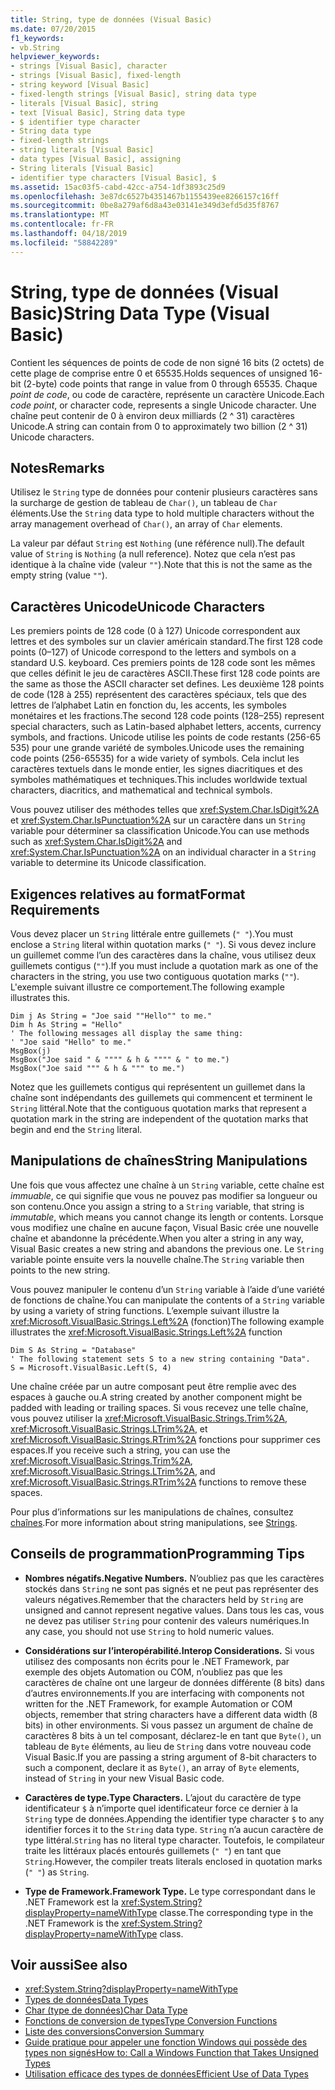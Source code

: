 ```yaml
---
title: String, type de données (Visual Basic)
ms.date: 07/20/2015
f1_keywords:
- vb.String
helpviewer_keywords:
- strings [Visual Basic], character
- strings [Visual Basic], fixed-length
- string keyword [Visual Basic]
- fixed-length strings [Visual Basic], string data type
- literals [Visual Basic], string
- text [Visual Basic], String data type
- $ identifier type character
- String data type
- fixed-length strings
- string literals [Visual Basic]
- data types [Visual Basic], assigning
- String literals [Visual Basic]
- identifier type characters [Visual Basic], $
ms.assetid: 15ac03f5-cabd-42cc-a754-1df3893c25d9
ms.openlocfilehash: 3e87dc6527b4351467b1155439ee8266157c16ff
ms.sourcegitcommit: 0be8a279af6d8a43e03141e349d3efd5d35f8767
ms.translationtype: MT
ms.contentlocale: fr-FR
ms.lasthandoff: 04/18/2019
ms.locfileid: "58842289"
---
```

# <a name="string-data-type-visual-basic"></a><span data-ttu-id="b6ddc-102">String, type de données (Visual Basic)</span><span class="sxs-lookup"><span data-stu-id="b6ddc-102">String Data Type (Visual Basic)</span></span>
<span data-ttu-id="b6ddc-103">Contient les séquences de points de code de non signé 16 bits (2 octets) de cette plage de comprise entre 0 et 65535.</span><span class="sxs-lookup"><span data-stu-id="b6ddc-103">Holds sequences of unsigned 16-bit (2-byte) code points that range in value from 0 through 65535.</span></span> <span data-ttu-id="b6ddc-104">Chaque *point de code*, ou code de caractère, représente un caractère Unicode.</span><span class="sxs-lookup"><span data-stu-id="b6ddc-104">Each *code point*, or character code, represents a single Unicode character.</span></span> <span data-ttu-id="b6ddc-105">Une chaîne peut contenir de 0 à environ deux milliards (2 ^ 31) caractères Unicode.</span><span class="sxs-lookup"><span data-stu-id="b6ddc-105">A string can contain from 0 to approximately two billion (2 ^ 31) Unicode characters.</span></span>  
  
## <a name="remarks"></a><span data-ttu-id="b6ddc-106">Notes</span><span class="sxs-lookup"><span data-stu-id="b6ddc-106">Remarks</span></span>  
 <span data-ttu-id="b6ddc-107">Utilisez le `String` type de données pour contenir plusieurs caractères sans la surcharge de gestion de tableau de `Char()`, un tableau de `Char` éléments.</span><span class="sxs-lookup"><span data-stu-id="b6ddc-107">Use the `String` data type to hold multiple characters without the array management overhead of `Char()`, an array of `Char` elements.</span></span>  
  
 <span data-ttu-id="b6ddc-108">La valeur par défaut `String` est `Nothing` (une référence null).</span><span class="sxs-lookup"><span data-stu-id="b6ddc-108">The default value of `String` is `Nothing` (a null reference).</span></span> <span data-ttu-id="b6ddc-109">Notez que cela n’est pas identique à la chaîne vide (valeur `""`).</span><span class="sxs-lookup"><span data-stu-id="b6ddc-109">Note that this is not the same as the empty string (value `""`).</span></span>  
  
## <a name="unicode-characters"></a><span data-ttu-id="b6ddc-110">Caractères Unicode</span><span class="sxs-lookup"><span data-stu-id="b6ddc-110">Unicode Characters</span></span>  
 <span data-ttu-id="b6ddc-111">Les premiers points de 128 code (0 à 127) Unicode correspondent aux lettres et des symboles sur un clavier américain standard.</span><span class="sxs-lookup"><span data-stu-id="b6ddc-111">The first 128 code points (0–127) of Unicode correspond to the letters and symbols on a standard U.S. keyboard.</span></span> <span data-ttu-id="b6ddc-112">Ces premiers points de 128 code sont les mêmes que celles définit le jeu de caractères ASCII.</span><span class="sxs-lookup"><span data-stu-id="b6ddc-112">These first 128 code points are the same as those the ASCII character set defines.</span></span> <span data-ttu-id="b6ddc-113">Les deuxième 128 points de code (128 à 255) représentent des caractères spéciaux, tels que des lettres de l’alphabet Latin en fonction du, les accents, les symboles monétaires et les fractions.</span><span class="sxs-lookup"><span data-stu-id="b6ddc-113">The second 128 code points (128–255) represent special characters, such as Latin-based alphabet letters, accents, currency symbols, and fractions.</span></span> <span data-ttu-id="b6ddc-114">Unicode utilise les points de code restants (256-65 535) pour une grande variété de symboles.</span><span class="sxs-lookup"><span data-stu-id="b6ddc-114">Unicode uses the remaining code points (256-65535) for a wide variety of symbols.</span></span> <span data-ttu-id="b6ddc-115">Cela inclut les caractères textuels dans le monde entier, les signes diacritiques et des symboles mathématiques et techniques.</span><span class="sxs-lookup"><span data-stu-id="b6ddc-115">This includes worldwide textual characters, diacritics, and mathematical and technical symbols.</span></span>  
  
 <span data-ttu-id="b6ddc-116">Vous pouvez utiliser des méthodes telles que <xref:System.Char.IsDigit%2A> et <xref:System.Char.IsPunctuation%2A> sur un caractère dans un `String` variable pour déterminer sa classification Unicode.</span><span class="sxs-lookup"><span data-stu-id="b6ddc-116">You can use methods such as <xref:System.Char.IsDigit%2A> and <xref:System.Char.IsPunctuation%2A> on an individual character in a `String` variable to determine its Unicode classification.</span></span>  
  
## <a name="format-requirements"></a><span data-ttu-id="b6ddc-117">Exigences relatives au format</span><span class="sxs-lookup"><span data-stu-id="b6ddc-117">Format Requirements</span></span>  
 <span data-ttu-id="b6ddc-118">Vous devez placer un `String` littérale entre guillemets (`" "`).</span><span class="sxs-lookup"><span data-stu-id="b6ddc-118">You must enclose a `String` literal within quotation marks (`" "`).</span></span> <span data-ttu-id="b6ddc-119">Si vous devez inclure un guillemet comme l’un des caractères dans la chaîne, vous utilisez deux guillemets contigus (`""`).</span><span class="sxs-lookup"><span data-stu-id="b6ddc-119">If you must include a quotation mark as one of the characters in the string, you use two contiguous quotation marks (`""`).</span></span> <span data-ttu-id="b6ddc-120">L'exemple suivant illustre ce comportement.</span><span class="sxs-lookup"><span data-stu-id="b6ddc-120">The following example illustrates this.</span></span>  
  
```  
Dim j As String = "Joe said ""Hello"" to me."  
Dim h As String = "Hello"  
' The following messages all display the same thing:  
' "Joe said "Hello" to me."  
MsgBox(j)  
MsgBox("Joe said " & """" & h & """" & " to me.")  
MsgBox("Joe said """ & h & """ to me.")  
```  
  
 <span data-ttu-id="b6ddc-121">Notez que les guillemets contigus qui représentent un guillemet dans la chaîne sont indépendants des guillemets qui commencent et terminent le `String` littéral.</span><span class="sxs-lookup"><span data-stu-id="b6ddc-121">Note that the contiguous quotation marks that represent a quotation mark in the string are independent of the quotation marks that begin and end the `String` literal.</span></span>  
  
## <a name="string-manipulations"></a><span data-ttu-id="b6ddc-122">Manipulations de chaînes</span><span class="sxs-lookup"><span data-stu-id="b6ddc-122">String Manipulations</span></span>  
 <span data-ttu-id="b6ddc-123">Une fois que vous affectez une chaîne à un `String` variable, cette chaîne est *immuable*, ce qui signifie que vous ne pouvez pas modifier sa longueur ou son contenu.</span><span class="sxs-lookup"><span data-stu-id="b6ddc-123">Once you assign a string to a `String` variable, that string is *immutable*, which means you cannot change its length or contents.</span></span> <span data-ttu-id="b6ddc-124">Lorsque vous modifiez une chaîne en aucune façon, Visual Basic crée une nouvelle chaîne et abandonne la précédente.</span><span class="sxs-lookup"><span data-stu-id="b6ddc-124">When you alter a string in any way, Visual Basic creates a new string and abandons the previous one.</span></span> <span data-ttu-id="b6ddc-125">Le `String` variable pointe ensuite vers la nouvelle chaîne.</span><span class="sxs-lookup"><span data-stu-id="b6ddc-125">The `String` variable then points to the new string.</span></span>  
  
 <span data-ttu-id="b6ddc-126">Vous pouvez manipuler le contenu d’un `String` variable à l’aide d’une variété de fonctions de chaîne.</span><span class="sxs-lookup"><span data-stu-id="b6ddc-126">You can manipulate the contents of a `String` variable by using a variety of string functions.</span></span> <span data-ttu-id="b6ddc-127">L’exemple suivant illustre la <xref:Microsoft.VisualBasic.Strings.Left%2A> (fonction)</span><span class="sxs-lookup"><span data-stu-id="b6ddc-127">The following example illustrates the <xref:Microsoft.VisualBasic.Strings.Left%2A> function</span></span>  
  
```  
Dim S As String = "Database"  
' The following statement sets S to a new string containing "Data".  
S = Microsoft.VisualBasic.Left(S, 4)  
```  
  
 <span data-ttu-id="b6ddc-128">Une chaîne créée par un autre composant peut être remplie avec des espaces à gauche ou.</span><span class="sxs-lookup"><span data-stu-id="b6ddc-128">A string created by another component might be padded with leading or trailing spaces.</span></span> <span data-ttu-id="b6ddc-129">Si vous recevez une telle chaîne, vous pouvez utiliser la <xref:Microsoft.VisualBasic.Strings.Trim%2A>, <xref:Microsoft.VisualBasic.Strings.LTrim%2A>, et <xref:Microsoft.VisualBasic.Strings.RTrim%2A> fonctions pour supprimer ces espaces.</span><span class="sxs-lookup"><span data-stu-id="b6ddc-129">If you receive such a string, you can use the <xref:Microsoft.VisualBasic.Strings.Trim%2A>, <xref:Microsoft.VisualBasic.Strings.LTrim%2A>, and <xref:Microsoft.VisualBasic.Strings.RTrim%2A> functions to remove these spaces.</span></span>  
  
 <span data-ttu-id="b6ddc-130">Pour plus d’informations sur les manipulations de chaînes, consultez [chaînes](../../../visual-basic/programming-guide/language-features/strings/index.md).</span><span class="sxs-lookup"><span data-stu-id="b6ddc-130">For more information about string manipulations, see [Strings](../../../visual-basic/programming-guide/language-features/strings/index.md).</span></span>  
  
## <a name="programming-tips"></a><span data-ttu-id="b6ddc-131">Conseils de programmation</span><span class="sxs-lookup"><span data-stu-id="b6ddc-131">Programming Tips</span></span>  
  
-   <span data-ttu-id="b6ddc-132">**Nombres négatifs.**</span><span class="sxs-lookup"><span data-stu-id="b6ddc-132">**Negative Numbers.**</span></span> <span data-ttu-id="b6ddc-133">N’oubliez pas que les caractères stockés dans `String` ne sont pas signés et ne peut pas représenter des valeurs négatives.</span><span class="sxs-lookup"><span data-stu-id="b6ddc-133">Remember that the characters held by `String` are unsigned and cannot represent negative values.</span></span> <span data-ttu-id="b6ddc-134">Dans tous les cas, vous ne devez pas utiliser `String` pour contenir des valeurs numériques.</span><span class="sxs-lookup"><span data-stu-id="b6ddc-134">In any case, you should not use `String` to hold numeric values.</span></span>  
  
-   <span data-ttu-id="b6ddc-135">**Considérations sur l’interopérabilité.**</span><span class="sxs-lookup"><span data-stu-id="b6ddc-135">**Interop Considerations.**</span></span> <span data-ttu-id="b6ddc-136">Si vous utilisez des composants non écrits pour le .NET Framework, par exemple des objets Automation ou COM, n’oubliez pas que les caractères de chaîne ont une largeur de données différente (8 bits) dans d’autres environnements.</span><span class="sxs-lookup"><span data-stu-id="b6ddc-136">If you are interfacing with components not written for the .NET Framework, for example Automation or COM objects, remember that string characters have a different data width (8 bits) in other environments.</span></span> <span data-ttu-id="b6ddc-137">Si vous passez un argument de chaîne de caractères 8 bits à un tel composant, déclarez-le en tant que `Byte()`, un tableau de `Byte` éléments, au lieu de `String` dans votre nouveau code Visual Basic.</span><span class="sxs-lookup"><span data-stu-id="b6ddc-137">If you are passing a string argument of 8-bit characters to such a component, declare it as `Byte()`, an array of `Byte` elements, instead of `String` in your new Visual Basic code.</span></span>  
  
-   <span data-ttu-id="b6ddc-138">**Caractères de type.**</span><span class="sxs-lookup"><span data-stu-id="b6ddc-138">**Type Characters.**</span></span> <span data-ttu-id="b6ddc-139">L’ajout du caractère de type identificateur `$` à n’importe quel identificateur force ce dernier à la `String` type de données.</span><span class="sxs-lookup"><span data-stu-id="b6ddc-139">Appending the identifier type character `$` to any identifier forces it to the `String` data type.</span></span> <span data-ttu-id="b6ddc-140">`String` n’a aucun caractère de type littéral.</span><span class="sxs-lookup"><span data-stu-id="b6ddc-140">`String` has no literal type character.</span></span> <span data-ttu-id="b6ddc-141">Toutefois, le compilateur traite les littéraux placés entourés guillemets (`" "`) en tant que `String`.</span><span class="sxs-lookup"><span data-stu-id="b6ddc-141">However, the compiler treats literals enclosed in quotation marks (`" "`) as `String`.</span></span>  
  
-   <span data-ttu-id="b6ddc-142">**Type de Framework.**</span><span class="sxs-lookup"><span data-stu-id="b6ddc-142">**Framework Type.**</span></span> <span data-ttu-id="b6ddc-143">Le type correspondant dans le .NET Framework est la <xref:System.String?displayProperty=nameWithType> classe.</span><span class="sxs-lookup"><span data-stu-id="b6ddc-143">The corresponding type in the .NET Framework is the <xref:System.String?displayProperty=nameWithType> class.</span></span>  
  
## <a name="see-also"></a><span data-ttu-id="b6ddc-144">Voir aussi</span><span class="sxs-lookup"><span data-stu-id="b6ddc-144">See also</span></span>

- <xref:System.String?displayProperty=nameWithType>
- [<span data-ttu-id="b6ddc-145">Types de données</span><span class="sxs-lookup"><span data-stu-id="b6ddc-145">Data Types</span></span>](../../../visual-basic/language-reference/data-types/index.md)
- [<span data-ttu-id="b6ddc-146">Char (type de données)</span><span class="sxs-lookup"><span data-stu-id="b6ddc-146">Char Data Type</span></span>](../../../visual-basic/language-reference/data-types/char-data-type.md)
- [<span data-ttu-id="b6ddc-147">Fonctions de conversion de types</span><span class="sxs-lookup"><span data-stu-id="b6ddc-147">Type Conversion Functions</span></span>](../../../visual-basic/language-reference/functions/type-conversion-functions.md)
- [<span data-ttu-id="b6ddc-148">Liste des conversions</span><span class="sxs-lookup"><span data-stu-id="b6ddc-148">Conversion Summary</span></span>](../../../visual-basic/language-reference/keywords/conversion-summary.md)
- [<span data-ttu-id="b6ddc-149">Guide pratique pour appeler une fonction Windows qui possède des types non signés</span><span class="sxs-lookup"><span data-stu-id="b6ddc-149">How to: Call a Windows Function that Takes Unsigned Types</span></span>](../../../visual-basic/programming-guide/com-interop/how-to-call-a-windows-function-that-takes-unsigned-types.md)
- [<span data-ttu-id="b6ddc-150">Utilisation efficace des types de données</span><span class="sxs-lookup"><span data-stu-id="b6ddc-150">Efficient Use of Data Types</span></span>](../../../visual-basic/programming-guide/language-features/data-types/efficient-use-of-data-types.md)
